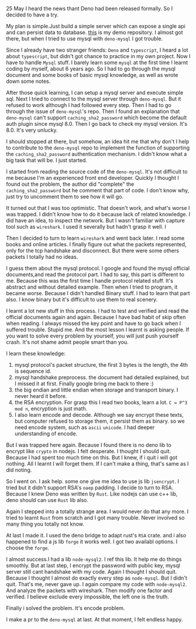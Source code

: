 25 May I heard the news thant Deno had been released formally. So I decided to have a try. 

My plan is simple.Just build a simple server which can expose a single api and can persist data to database. [this](https://github.com/Demo-of-Arbitrary/Deno) is my demo repository. I almost got there, but when I tried to use mysql with `deno-mysql` I got trouble. 

Since I already have two stranger friends: `Deno` and `typescript`, I heard a lot about `typescript`, but didn't got chance to practice in my own project. Now I have to handle `Mysql` stuff. I barely learn some `mysql` at the first time I learnt coding by myself, about 6 years ago. So I had to go through the mysql document and some books of basic mysql knowledge, as well as wrote down some notes.

After those quick learning, I can setup a mysql server and execute simple sql. Next I tried to connect to the mysql server through `deno-mysql`. But it refused to work although I had followed every step. Then I had to go through the issue of `deno-mysql`'s repo. Then I found an explanation that `deno-mysql` can't support `caching_sha2_password` which become the default auth plugin since mysql 8.0. Then I go back to check my mysql version. It's 8.0. It's very unlucky.

I should stopped at there, but somehow, an idea hit me that why don't I help to contribute to the `deno-mysql` repo to implement the function of supporting the `caching_sha2_password` authentication mechanism. I didn't know what a big task that will be. I just started.

I started from reading the source code of the `deno-mysql`. It's not difficult to me because I'm an experienced front end developer. Quickly I thought I found out the problem, the author did "complete" the `caching_sha2_password` but he comment that part of code. I don't know why, just try to uncomment them to see how it will go.

It turned out that I was too optimistic. That doesn't work, and what's worse I was trapped. I didn't know how to do it because lack of related knowledge. I did have an idea, to inspect the network. But I wasn't familiar with capture tool such as `wireshark`. I used it severally but hadn't grasp it well. I

Then I decided to turn to learn `wireshark` and went back later. I read some books and online articles. I finally figure out what the packets represented, only for the tcp handshake and disconnect. But there were some others packets I totally had no ideas.

I guess them about the mysql protocol. I google and found the mysql official documents,and read the protocol part. I had to say, this part is different to me. Because this was the first time I handle protocol related stuff. It's abstract and without detailed example. 
Then when I tried to program, it became worse. Because I didn't  handled Binary stuff. I had to learn that part also. I know binary but it's difficult to use them to real scenery. 

I learnt a lot new stuff in this process. I had to test and verified and read the official documents again and again. Because I have bad habit of skip often when reading. I always missed the key point and have to go back when I suffered trouble. Stupid me. And the most lesson I learnt is asking people. If you want to solve every problem by yourself, you will just push yourself crash. It's not shame admit people smart than you.

I learn these knowledge:

1. mysql protocol's packet structure, the first 3 bytes is the length, the 4th is sequence id. 
2. mysql handshake preprocess. the document had detailed explained, but I missed it at first. Finally google bring me back to there :)
3. the big endian and little endian when storage and transport binary. I never heard it before.
4. the RSA encryption. For grasp this I read two books, learn a lot. `C = P^3 mod n`, encryption is just math.
5. I also learn encode and decode. Although we say encrypt these texts, but computer refused to storage them, it persist them as binary. so we need encode system, such as `ascii` `unicode`. I had deeper understanding of encode.

But I was trapped here again. Because I found there is no deno lib to encrypt like `crypto` in nodejs. I felt desperate. I thought I should quit. Because I had spent too much time on this. But I knew, if i quit i will got nothing. All I learnt I will forget them. If I can't make a thing, that's same as I did noting. 

So I went on. I ask help. some one give me idea to use js lib `jsencrypt`. I tried but it didn't support RSA's `oaep` padding. I decide to turn to RSA. Because I knew Deno was written by `Rust`. Like nodejs can use c++ lib, deno should can use `Rust` lib also.

Again I stepped into a totally strange area. I would never do that any more. I tried to learnt `Rust` from scratch and  I got many trouble. Never involved so many thing you totally not know. 

At last I made it. I used the deno bridge to adapt rust's `RSA` crate. and i also happened to find a js lib `forge` it works well. I got two availabl options. I choose the `forge`.

I almost success.I had a lib `node-mysql2`. I ref this lib. It help me do things smoothly. But at last step, I encrypt the password with public key, mysql server still cant handshake with my code. Again I thought I should quit. Because I thought I almost do exactly every step as `node-mysql`. But I didn't quit. That's me, never gave up. I again compare my code with `node-mysql2`. And analyze the packets with wireshark. Then modify one factor and verified. I believe exclude every impossible, the left one is the truth.

Finally i solved the problem. It's encode problem.

I make a pr to the `deno-mysql` at last. At that moment, I felt endless happy.
